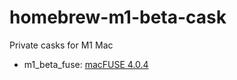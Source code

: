 # homebrew-m1-beta-cask
Private casks for M1 Mac

+ m1_beta_fuse: [macFUSE 4.0.4](https://osxfuse.github.io)
